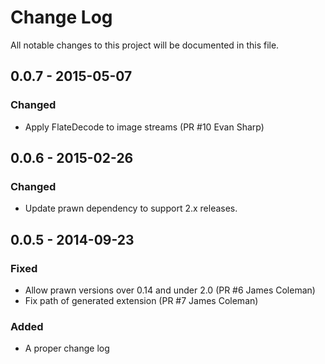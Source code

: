# Change Log
All notable changes to this project will be documented in this file.

## 0.0.7 - 2015-05-07
### Changed
- Apply FlateDecode to image streams (PR #10 Evan Sharp)

## 0.0.6 - 2015-02-26
### Changed
- Update prawn dependency to support 2.x releases.

## 0.0.5 - 2014-09-23

### Fixed
- Allow prawn versions over 0.14 and under 2.0 (PR #6 James Coleman)
- Fix path of generated extension (PR #7 James Coleman)

### Added
- A proper change log
